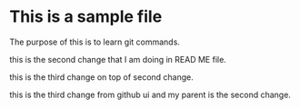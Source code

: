 # This is a sample file

The purpose of this is to learn git commands.

this is the second change that I am doing in READ ME file.

this is the third change on top of second change.

this is the third change from github ui and my parent is the second change.

